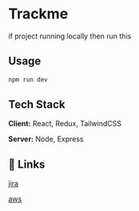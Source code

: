 
# Trackme
if project running locally then run this 



## Usage

```javascript
npm run dev
```


## Tech Stack

**Client:** React, Redux, TailwindCSS

**Server:** Node, Express




## 🔗 Links
[jira](https://connect-team-nck8s6ip.atlassian.net/jira/your-work)

[aws](https://ap-southeast-2.console.aws.amazon.com/ec2/home?region=ap-southeast-2#InstanceDetails:instanceId=i-053003c7a53307ff4)




